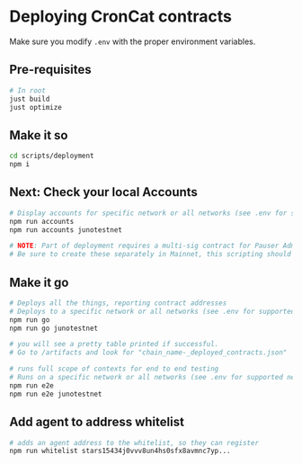 # Deploying CronCat contracts

Make sure you modify `.env` with the proper environment variables.

## Pre-requisites

```bash
# In root
just build
just optimize
```

## Make it so

```bash
cd scripts/deployment
npm i
```

## Next: Check your local Accounts

```bash
# Display accounts for specific network or all networks (see .env for supported networks list)
npm run accounts
npm run accounts junotestnet

# NOTE: Part of deployment requires a multi-sig contract for Pauser Admin.
# Be sure to create these separately in Mainnet, this scripting should only be used for testnet!!!!
```

## Make it go

```bash
# Deploys all the things, reporting contract addresses
# Deploys to a specific network or all networks (see .env for supported networks list)
npm run go
npm run go junotestnet

# you will see a pretty table printed if successful.
# Go to /artifacts and look for "chain_name-_deployed_contracts.json"

# runs full scope of contexts for end to end testing
# Runs on a specific network or all networks (see .env for supported networks list)
npm run e2e
npm run e2e junotestnet
```

## Add agent to address whitelist

```bash
# adds an agent address to the whitelist, so they can register
npm run whitelist stars15434j0vvv8un4hs0sfx8avmnc7yp...
```
